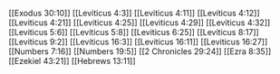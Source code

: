 [[Exodus 30:10]]
[[Leviticus 4:3]]
[[Leviticus 4:11]]
[[Leviticus 4:12]]
[[Leviticus 4:21]]
[[Leviticus 4:25]]
[[Leviticus 4:29]]
[[Leviticus 4:32]]
[[Leviticus 5:6]]
[[Leviticus 5:8]]
[[Leviticus 6:25]]
[[Leviticus 8:17]]
[[Leviticus 9:2]]
[[Leviticus 16:3]]
[[Leviticus 16:11]]
[[Leviticus 16:27]]
[[Numbers 7:16]]
[[Numbers 19:5]]
[[2 Chronicles 29:24]]
[[Ezra 8:35]]
[[Ezekiel 43:21]]
[[Hebrews 13:11]]
